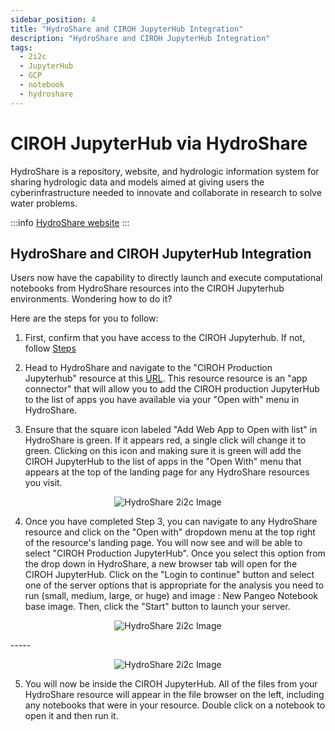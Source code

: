 ```yaml
---
sidebar_position: 4
title: "HydroShare and CIROH JupyterHub Integration"
description: "HydroShare and CIROH JupyterHub Integration"
tags:
  - 2i2c
  - JupyterHub
  - GCP
  - notebook
  - hydroshare
---
```


# CIROH JupyterHub via HydroShare

HydroShare is a repository, website, and hydrologic information system for sharing hydrologic data and models aimed at giving users the cyberinfrastructure needed to innovate and collaborate in research to solve water problems.

:::info
[HydroShare website](https://www.hydroshare.org)
:::

## HydroShare and CIROH JupyterHub Integration

Users now have the capability to directly launch and execute computational notebooks from HydroShare resources into the CIROH Jupyterhub environments. Wondering how to do it? 

Here are the steps for you to follow:

1. First, confirm that you have access to the CIROH Jupyterhub. If not, follow [Steps](../../../../docs/services/cloudservices/ciroh%20jupyterhub/#how-to-get-access-to-these-environments)

2. Head to HydroShare and navigate to the "CIROH Production Jupyterhub" resource at this [URL](https://www.hydroshare.org/resource/2dd1ac86e8854d4fb9fe5fbafaec2b98/). This resource resource is an "app connector" that will allow you to add the CIROH production JupyterHub to the list of apps you have available via your "Open with" menu in HydroShare.

3. Ensure that the square icon labeled "Add Web App to Open with list" in HydroShare is green. If it appears red, a single click will change it to green. Clicking on this icon and making sure it is green will add the CIROH JupyterHub to the list of apps in the "Open With" menu that appears at the top of the landing page for any HydroShare resources you visit.

<p align="center">
<img src="/img/hydroshare.png" alt="HydroShare 2i2c Image" style={{'width':'80%', 'height':'50%'}}/>
</p>


4. Once you have completed Step 3, you can navigate to any HydroShare resource and click on the "Open with" dropdown menu at the top right of the resource's landing page. You will now see and will be able to select "CIROH Production JupyterHub". Once you select this option from the drop down in HydroShare, a new browser tab will open for the CIROH JupyterHub. Click on the "Login to continue" button and select one of the server options that is appropriate for the analysis you need to run (small, medium, large, or huge) and image : New Pangeo Notebook base image. Then, click the "Start" button to launch your server.


<p align="center">
<img src="/img/hydroshare-1.png" alt="HydroShare 2i2c Image" style={{'width':'80%', 'height':'50%'}}/>
</p>
-----
<p align="center">
<img src="/img/hydroshare-2.png" alt="HydroShare 2i2c Image" style={{'width':'80%', 'height':'50%'}}/>
</p>

5. You will now be inside the CIROH JupyterHub. All of the files from your HydroShare resource will appear in the file browser on the left, including any notebooks that were in your resource. Double click on a notebook to open it and then run it.
